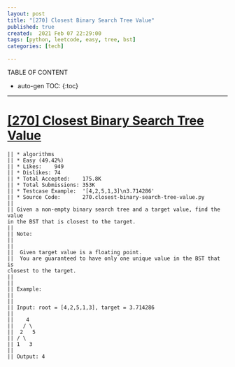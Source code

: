```yaml
---
layout: post
title: "[270] Closest Binary Search Tree Value"
published: true
created:  2021 Feb 07 22:29:00
tags: [python, leetcode, easy, tree, bst]
categories: [tech]

---
```


TABLE OF CONTENT

* auto-gen TOC:
{:toc}

- - -

# [[270] Closest Binary Search Tree Value](https://leetcode.com/problems/closest-binary-search-tree-value/description/)

    || * algorithms
    || * Easy (49.42%)
    || * Likes:    949
    || * Dislikes: 74
    || * Total Accepted:    175.8K
    || * Total Submissions: 353K
    || * Testcase Example:  '[4,2,5,1,3]\n3.714286'
    || * Source Code:       270.closest-binary-search-tree-value.py
    || 
    || Given a non-empty binary search tree and a target value, find the value
    in the BST that is closest to the target.
    || 
    || Note:
    || 
    || 
    || 	Given target value is a floating point.
    || 	You are guaranteed to have only one unique value in the BST that is
    closest to the target.
    || 
    || 
    || Example:
    || 
    || 
    || Input: root = [4,2,5,1,3], target = 3.714286
    || 
    || ⁠   4
    || ⁠  / \
    || ⁠ 2   5
    || ⁠/ \
    || 1   3
    || 
    || Output: 4


